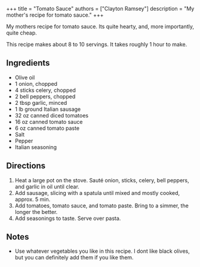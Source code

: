 +++
title = "Tomato Sauce"
authors = ["Clayton Ramsey"]
description = "My mother's recipe for tomato sauce."
+++

My mothers recipe for tomato sauce. Its quite hearty, and, more
importantly, quite cheap.

This recipe makes about 8 to 10 servings. It takes roughly 1 hour to
make.

## Ingredients

- Olive oil
- 1 onion, chopped
- 4 sticks celery, chopped
- 2 bell peppers, chopped
- 2 tbsp garlic, minced
- 1 lb ground Italian sausage
- 32 oz canned diced tomatoes
- 16 oz canned tomato sauce
- 6 oz canned tomato paste
- Salt
- Pepper
- Italian seasoning

## Directions

1.  Heat a large pot on the stove. Sauté onion, sticks, celery, bell
    peppers, and garlic in oil until clear.
2.  Add sausage, slicing with a spatula until mixed and mostly cooked,
    approx. 5 min.
3.  Add tomatoes, tomato sauce, and tomato paste. Bring to a simmer, the
    longer the better.
4.  Add seasonings to taste. Serve over pasta.

## Notes

- Use whatever vegetables you like in this recipe. I dont like black
  olives, but you can definitely add them if you like them.
